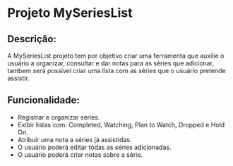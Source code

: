 # Projeto MySeriesList

## Descrição:

A MySeriesList projeto tem por objetivo criar uma ferramenta que auxilie o usuário a organizar, consultar e dar notas para as séries que adicionar, tambem será possível criar uma lista com as séries que o usuário pretende assistir.

## Funcionalidade:

- Registrar e organizar séries.
- Exibir listas com: Completed, Watching, Plan to Watch, Dropped e Hold On.
- Atribuir uma nota a séries já assistidas.
- O usuário poderá editar todas as séries adicionadas.
- O usuário poderá criar notas sobre a série.
